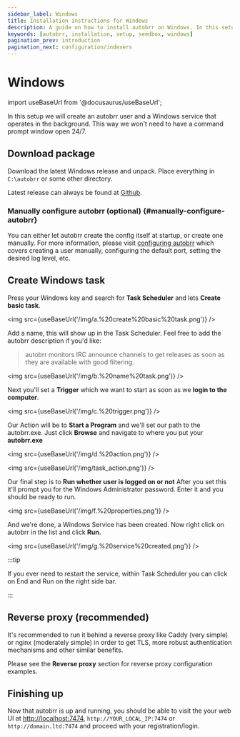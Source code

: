 ```yaml
---
sidebar_label: Windows
title: Installation instructions for Windows
description: A guide on how to install autobrr on Windows. In this setup we will create an autobrr user and a Windows service that operates in the background.
keywords: [autobrr, installation, setup, seedbox, windows]
pagination_prev: introduction
pagination_next: configuration/indexers
---
```


# Windows

import useBaseUrl from '@docusaurus/useBaseUrl';

In this setup we will create an autobrr user and a Windows service that operates in the background. This way we won't need to have a command prompt window open 24/7.

## Download package

Download the latest Windows release and unpack. Place everything in `C:\autobrr` or some other directory.

Latest release can always be found at [Github](https://github.com/autobrr/autobrr/releases/latest).

### Manually configure autobrr (optional) {#manually-configure-autobrr}

You can either let autobrr create the config itself at startup, or create one manually. For more information, please visit [configuring autobrr](../configuration/autobrr.md) which covers creating a user manually, configuring the default port, setting the desired log level, etc.

## Create Windows task

Press your Windows key and search for **Task Scheduler** and lets **Create basic task**.

<img src={useBaseUrl('/img/a.%20create%20basic%20task.png')} />

Add a name, this will show up in the Task Scheduler. Feel free to add the autobrr description if you'd like:

> autobrr monitors IRC announce channels to get releases as soon as they are available with good filtering.

<img src={useBaseUrl('/img/b.%20name%20task.png')} />

Next you'll set a **Trigger** which we want to start as soon as we **login to the computer**.

<img src={useBaseUrl('/img/c.%20trigger.png')} />

Our Action will be to **Start a Program** and we'll set our path to the autobrr.exe. Just click **Browse** and navigate to where you put your **autobrr.exe**

<img src={useBaseUrl('/img/d.%20action.png')} />

<img src={useBaseUrl('/img/task_action.png')} />

Our final step is to **Run whether user is logged on or not** After you set this it'll prompt you for the Windows Administrator password. Enter it and you should be ready to run.

<img src={useBaseUrl('/img/f.%20properties.png')} />

And we're done, a Windows Service has been created. Now right click on autobrr in the list and click **Run.**

<img src={useBaseUrl('/img/g.%20service%20created.png')} />

:::tip

If you ever need to restart the service, within Task Scheduler you can click on End and Run on the right side bar.

:::

## Reverse proxy (recommended)

It's recommended to run it behind a reverse proxy like Caddy (very simple) or nginx (moderately simple) in order to get TLS, more robust authentication mechanisms and other similar benefits.

Please see the **Reverse proxy** section for reverse proxy configuration examples.

## Finishing up

Now that autobrr is up and running, you should be able to visit the your web UI at [http://localhost:7474](http://localhost:7474), `http://YOUR_LOCAL_IP:7474` or `http://domain.ltd:7474` and proceed with your registration/login.
